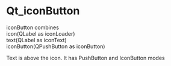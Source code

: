 # Qt_iconButton
iconButton combines   
icon(QLabel as iconLoader)  
text(QLabel as iconText)  
iconButton(QPushButton as iconButton)

Text is above the icon. It has PushButton and IconButton modes
